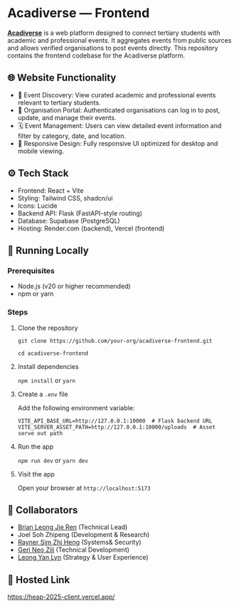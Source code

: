 # Acadiverse — Frontend

[**Acadiverse**](https://heap-2025-client.vercel.app) is a web platform designed to connect tertiary students with academic and professional events. It aggregates events from public sources and allows verified organisations to post events directly. This repository contains the frontend codebase for the Acadiverse platform.

## 🌐 Website Functionality

- 🔎 Event Discovery: View curated academic and professional events relevant to tertiary students.
- 🏢 Organisation Portal: Authenticated organisations can log in to post, update, and manage their events.
- 🗓️ Event Management: Users can view detailed event information and filter by category, date, and location.
- 📱 Responsive Design: Fully responsive UI optimized for desktop and mobile viewing.

## ⚙️ Tech Stack

- Frontend: React + Vite
- Styling: Tailwind CSS, shadcn/ui
- Icons: Lucide
- Backend API: Flask (FastAPI-style routing)
- Database: Supabase (PostgreSQL)
- Hosting: Render.com (backend), Vercel (frontend)

## 🚀 Running Locally

### Prerequisites

- Node.js (v20 or higher recommended)
- npm or yarn

### Steps

1. Clone the repository

   `git clone https://github.com/your-org/acadiverse-frontend.git`

   `cd acadiverse-frontend`

2. Install dependencies

   `npm install`
   or
   `yarn`

3. Create a `.env` file

   Add the following environment variable:

   `VITE_API_BASE_URL=http://127.0.0.1:10000  # Flask backend URL`
   `VITE_SERVER_ASSET_PATH=http://127.0.0.1:10000/uploads  # Asset serve out path`

4. Run the app

   `npm run dev`
   or
   `yarn dev`

5. Visit the app

   Open your browser at `http://localhost:5173`

## 👥 Collaborators

- [Brian Leong Jie Ren](https://www.linkedin.com/in/brian-leong-jie-ren/) (Technical Lead)
- Joel Soh Zhipeng (Development & Research)
- [Rayner Sim Zhi Heng](http://www.linkedin.com/in/raynersimzhiheng) (Systems& Security)
- [Geri Neo Zili](https://www.linkedin.com/in/geri-neo-8865a3341/) (Technical Development)
- [Leong Yan Lyn](https://www.linkedin.com/in/yan-lyn-leong/) (Strategy & User Experience)

## 🔗 Hosted Link

https://heap-2025-client.vercel.app/





